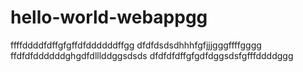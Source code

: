 # hello-world-webappgg
ffffddddfdffgfgffdfddddddffgg
dfdfdsdsdhhhfgfjjjgggffffgggg
ffdfdfddddddghgdfdlllddggsdsds
dfdfdfdffgfgdfdggsdsfgfffddddggg

